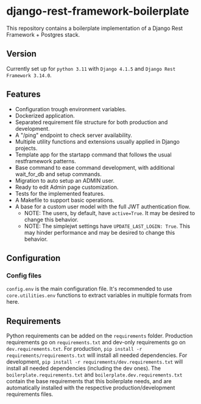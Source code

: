 # django-rest-framework-boilerplate
This repository contains a boilerplate implementation of a Django Rest Framework + Postgres stack.


## Version
Currently set up for `python 3.11` with `Django 4.1.5` and `Django Rest Framework 3.14.0`.


## Features
- Configuration trough environment variables.
- Dockerized application.
- Separated requirement file structure for both production and development.
- A "/ping" endpoint to check server availability.
- Multiple utility functions and extensions usually applied in Django projects.
- Template app for the startapp command that follows the usual restframework patterns.
- Base command to ease command development, with additional wait_for_db and setup commands.
- Migration to auto setup an ADMIN user.
- Ready to edit Admin page customization.
- Tests for the implemented features.
- A Makefile to support basic operations.
- A base for a custom user model with the full JWT authentication flow.
  - NOTE: The users, by default, have `active=True`. It may be desired to change this behavior.
  - NOTE: The simplejwt settings have `UPDATE_LAST_LOGIN: True`. This may hinder performance and may be desired to change this behavior.


## Configuration

### Config files
`config.env` is the main configuration file. It's recommended to use `core.utilities.env` functions to extract variables in multiple formats from here.

## Requirements
Python requirements can be added on the `requirements` folder. Production requirements go on `requirements.txt` and dev-only requirements go on `dev.requirements.txt`. For production, `pip install -r requirements/requirements.txt` will install all needed dependencies. For development, `pip install -r requirements/dev.requirements.txt` will install all needed dependencies (including the dev ones). The `boilerplate.requirements.txt` and `boilerplate.dev.requirements.txt` contain the base requirements that this boilerplate needs, and are automatically installed with the respective production/development requirements files.
